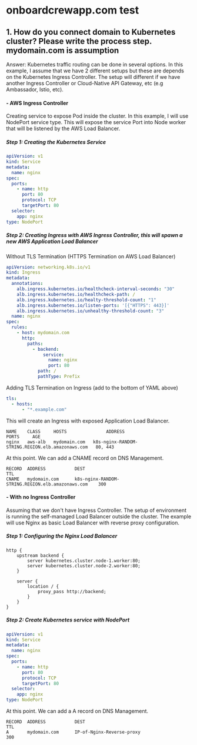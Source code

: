 # onboardcrewapp.com test

## 1. How do you connect domain to Kubernetes cluster? Please write the process step. mydomain.com is assumption

Answer:
Kubernetes traffic routing can be done in several options. In this example, I assume that we have 2 different setups but these are depends on the Kubernetes Ingress Controller. The setup will different if we have another Ingress Controller or Cloud-Native API Gateway, etc (e.g Ambassador, Istio, etc).

#### - AWS Ingress Controller

Creating service to expose Pod inside the cluster. In this example, I will use NodePort service type. This will expose the service Port into Node worker that will be listened by the AWS Load Balancer.

##### Step 1: Creating the Kubernetes Service

```YAML
apiVersion: v1
kind: Service
metadata:
  name: nginx
spec:
  ports:
    - name: http
      port: 80
      protocol: TCP
      targetPort: 80
  selector:
    app: nginx
type: NodePort
```

##### Step 2: Creating Ingress with AWS Ingress Controller, this will spawn a new AWS Application Load Balancer

Without TLS Termination (HTTPS Termination on AWS Load Balancer)

```YAML
apiVersion: networking.k8s.io/v1
kind: Ingress
metadata:
  annotations:
    alb.ingress.kubernetes.io/healthcheck-interval-seconds: "30"
    alb.ingress.kubernetes.io/healthcheck-path: /
    alb.ingress.kubernetes.io/healty-threshold-count: "1"
    alb.ingress.kubernetes.io/listen-ports: '[{"HTTPS": 443}]'
    alb.ingress.kubernetes.io/unhealthy-threshold-count: "3"
  name: nginx
spec:
  rules:
    - host: mydomain.com
      http:
        paths:
          - backend:
              service:
                name: nginx
                port: 80
            path: /
            pathType: Prefix   
```

Adding TLS Termination on Ingress (add to the bottom of YAML above)

```YAML
tls:
  - hosts:
      - "*.example.com"
```

This will create an Ingress with exposed Application Load Balancer.

```SHELL
NAME    CLASS     HOSTS               ADDRESS                                        PORTS     AGE
nginx   aws-alb   mydomain.com   k8s-nginx-RANDOM-STRING.REGION.elb.amazonaws.com   80, 443   
```

At this point. We can add a CNAME record on DNS Management.

```SHELL
RECORD  ADDRESS           DEST                                                TTL
CNAME   mydomain.com      k8s-nginx-RANDOM-STRING.REGION.elb.amazonaws.com    300
```

#### - With no Ingress Controller

Assuming that we don't have Ingress Controller. The setup of environment is running the self-managed Load Balancer outside the cluster. The example will use Nginx as basic Load Balancer with reverse proxy configuration.

##### Step 1: Configuring the Nginx Load Balancer

```SHELL
http {
    upstream backend {
        server kubernetes.cluster.node-1.worker:80;
        server kubernetes.cluster.node-2.worker:80;
    }
    
    server {
        location / {
            proxy_pass http://backend;
        }
    }
}
```

##### Step 2: Create Kubernetes service with NodePort

```YAML
apiVersion: v1
kind: Service
metadata:
  name: nginx
spec:
  ports:
    - name: http
      port: 80
      protocol: TCP
      targetPort: 80
  selector:
    app: nginx
type: NodePort
```

At this point. We can add a A record on DNS Management.

```SHELL
RECORD  ADDRESS           DEST                                                TTL
A       mydomain.com      IP-of-Nginx-Reverse-proxy                           300
```
